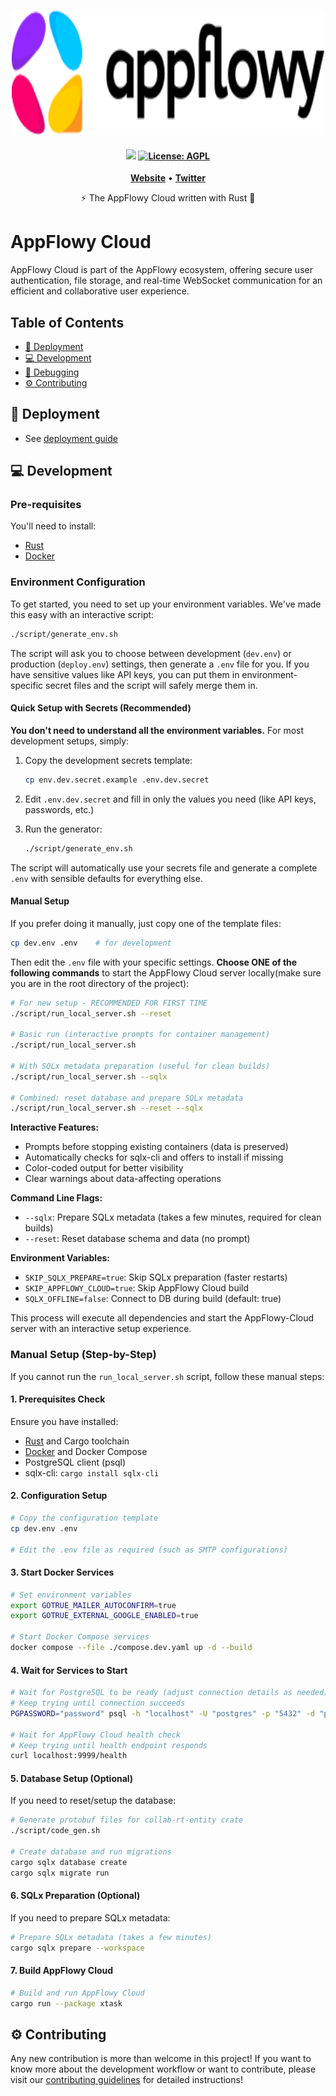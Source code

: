 <p align="center">
    <picture>
        <source srcset="assets/logos/appflowy_logo_white.svg" media="(prefers-color-scheme: dark)"/>
        <img src="assets/logos/appflowy_logo_black.svg"  width="500" height="200" />
    </picture>
</p>

<h4 align="center">
    <a href="https://discord.gg/9Q2xaN37tV"><img src="https://img.shields.io/badge/AppFlowy.IO-discord-orange"></a>
    <a href="https://opensource.org/licenses/AGPL-3.0"><img src="https://img.shields.io/badge/license-AGPL-purple.svg" alt="License: AGPL"></a>
</h4>

<p align="center">
    <a href="https://www.appflowy.com"><b>Website</b></a> •
    <a href="https://twitter.com/appflowy"><b>Twitter</b></a>
</p>

<p align="center">⚡ The AppFlowy Cloud written with Rust 🦀</p>

# AppFlowy Cloud

AppFlowy Cloud is part of the AppFlowy ecosystem, offering secure user authentication, file storage,
and real-time WebSocket communication for an efficient and collaborative user experience.

## Table of Contents

- [🚀 Deployment](#-deployment)
- [💻 Development](#-development)
- [🐞 Debugging](#-debugging)
- [⚙️ Contributing](#-contributing)

## 🚀 Deployment

- See [deployment guide](./doc/DEPLOYMENT.md)

## 💻 Development

### Pre-requisites

You'll need to install:

- [Rust](https://www.rust-lang.org/tools/install)
- [Docker](https://docs.docker.com/get-docker/)

### Environment Configuration

To get started, you need to set up your environment variables. We've made this easy with an interactive script:

```bash
./script/generate_env.sh
```

The script will ask you to choose between development (`dev.env`) or production (`deploy.env`) settings, then generate a
`.env` file for you. If you have sensitive values like API keys, you can put them in environment-specific secret files
and the script will safely merge them in.

#### Quick Setup with Secrets (Recommended)

**You don't need to understand all the environment variables.** For most development setups, simply:

1. Copy the development secrets template:
   ```bash
   cp env.dev.secret.example .env.dev.secret
   ```

2. Edit `.env.dev.secret` and fill in only the values you need (like API keys, passwords, etc.)

3. Run the generator:
   ```bash
   ./script/generate_env.sh
   ```

The script will automatically use your secrets file and generate a complete `.env` with sensible defaults for everything
else.

#### Manual Setup

If you prefer doing it manually, just copy one of the template files:

```bash
cp dev.env .env    # for development
```

Then edit the `.env` file with your specific settings. **Choose ONE of the following commands** to start the AppFlowy
Cloud server
locally(make sure you are in the root directory of the project):

```bash
# For new setup - RECOMMENDED FOR FIRST TIME
./script/run_local_server.sh --reset

# Basic run (interactive prompts for container management)
./script/run_local_server.sh

# With SQLx metadata preparation (useful for clean builds)
./script/run_local_server.sh --sqlx

# Combined: reset database and prepare SQLx metadata
./script/run_local_server.sh --reset --sqlx
```

**Interactive Features:**

- Prompts before stopping existing containers (data is preserved)
- Automatically checks for sqlx-cli and offers to install if missing
- Color-coded output for better visibility
- Clear warnings about data-affecting operations

**Command Line Flags:**

- `--sqlx`: Prepare SQLx metadata (takes a few minutes, required for clean builds)
- `--reset`: Reset database schema and data (no prompt)

**Environment Variables:**

- `SKIP_SQLX_PREPARE=true`: Skip SQLx preparation (faster restarts)
- `SKIP_APPFLOWY_CLOUD=true`: Skip AppFlowy Cloud build
- `SQLX_OFFLINE=false`: Connect to DB during build (default: true)

This process will execute all dependencies and start the AppFlowy-Cloud server with an interactive setup experience.

### Manual Setup (Step-by-Step)

If you cannot run the `run_local_server.sh` script, follow these manual steps:

#### 1. Prerequisites Check

Ensure you have installed:

- [Rust](https://www.rust-lang.org/tools/install) and Cargo toolchain
- [Docker](https://docs.docker.com/get-docker/) and Docker Compose
- PostgreSQL client (psql)
- sqlx-cli: `cargo install sqlx-cli`

#### 2. Configuration Setup

```bash
# Copy the configuration template
cp dev.env .env

# Edit the .env file as required (such as SMTP configurations)
```

#### 3. Start Docker Services

```bash
# Set environment variables
export GOTRUE_MAILER_AUTOCONFIRM=true
export GOTRUE_EXTERNAL_GOOGLE_ENABLED=true

# Start Docker Compose services
docker compose --file ./compose.dev.yaml up -d --build
```

#### 4. Wait for Services to Start

```bash
# Wait for PostgreSQL to be ready (adjust connection details as needed)
# Keep trying until connection succeeds
PGPASSWORD="password" psql -h "localhost" -U "postgres" -p "5432" -d "postgres" -c '\q'

# Wait for AppFlowy Cloud health check
# Keep trying until health endpoint responds
curl localhost:9999/health
```

#### 5. Database Setup (Optional)

If you need to reset/setup the database:

```bash
# Generate protobuf files for collab-rt-entity crate
./script/code_gen.sh

# Create database and run migrations
cargo sqlx database create
cargo sqlx migrate run
```

#### 6. SQLx Preparation (Optional)

If you need to prepare SQLx metadata:

```bash
# Prepare SQLx metadata (takes a few minutes)
cargo sqlx prepare --workspace
```

#### 7. Build AppFlowy Cloud

```bash
# Build and run AppFlowy Cloud
cargo run --package xtask
```

## ⚙️ Contributing

Any new contribution is more than welcome in this project!
If you want to know more about the development workflow or want to contribute, please visit
our [contributing guidelines](./doc/CONTRIBUTING.md) for detailed instructions!

